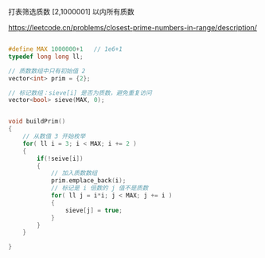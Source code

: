 
打表筛选质数 [2,1000001] 以内所有质数

https://leetcode.cn/problems/closest-prime-numbers-in-range/description/



```cpp

#define MAX 1000000+1   // 1e6+1
typedef long long ll;

// 质数数组中只有初始值 2
vector<int> prim = {2};

// 标记数组：sieve[i] 是否为质数，避免重复访问
vector<bool> sieve(MAX, 0);


void buildPrim()
{
    // 从数值 3 开始枚举
    for( ll i = 3; i < MAX; i += 2 )
    {
        if(!seive[i])
        {
            // 加入质数数组
            prim.emplace_back(i);
            // 标记是 i 倍数的 j 值不是质数
            for( ll j = i*i; j < MAX; j += i )
            {
                sieve[j] = true;
            }
        }
    }

}

```